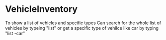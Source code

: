 # VehicleInventory
To show a list of vehicles and specific types
Can search for the whole list of vehicles by typeing "list" or get a specific type of vehilce like car by typing "list -car"
